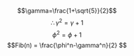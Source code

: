 $$\gamma=\frac{1+\sqrt{5}}{2}$$
$$\therefore \gamma^2=\gamma+1$$
$$\phi^2=\phi+1$$
$$Fib(n) = \frac{\phi^n-\gamma^n}{2}
$$